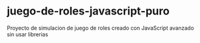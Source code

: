 # juego-de-roles-javascript-puro
Proyecto de simulacion de juego de roles creado con JavaScript avanzado sin usar librerias
